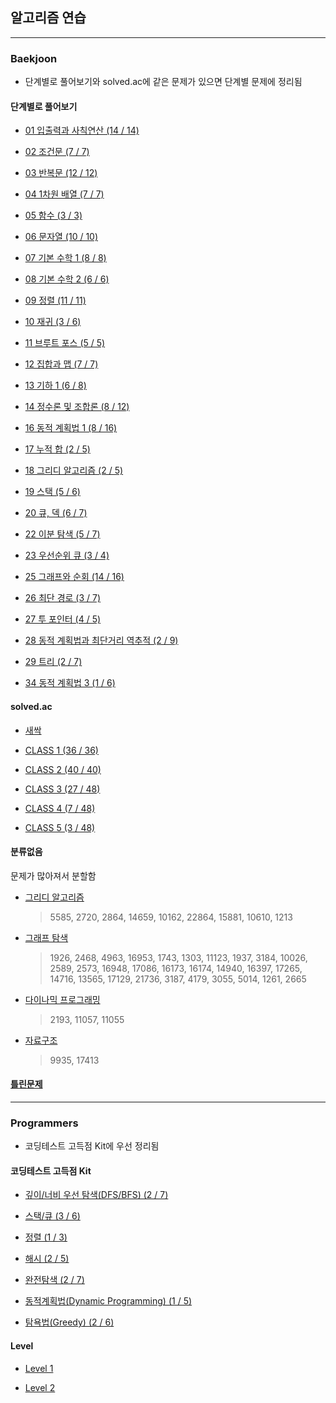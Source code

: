 ## 알고리즘 연습

---

### Baekjoon

- 단계별로 풀어보기와 solved.ac에 같은 문제가 있으면 단계별 문제에 정리됨

#### 단계별로 풀어보기

- [01 입출력과 사칙연산 (14 / 14)](https://github.com/hs96wings/Algorithm/blob/main/Baekjoon/단계별로%20풀어보기/01%20입출력과%20사칙연산.md)

- [02 조건문 (7 / 7)](https://github.com/hs96wings/Algorithm/blob/main/Baekjoon/단계별로%20풀어보기/02%20조건문.md)

- [03 반복문 (12 / 12)](https://github.com/hs96wings/Algorithm/blob/main/Baekjoon/단계별로%20풀어보기/03%20반복문.md)

- [04 1차원 배열 (7 / 7)](https://github.com/hs96wings/Algorithm/blob/main/Baekjoon/단계별로%20풀어보기/04%201차원%20배열.md)

- [05 함수 (3 / 3)](https://github.com/hs96wings/Algorithm/blob/main/Baekjoon/단계별로%20풀어보기/05%20함수.md)

- [06 문자열 (10 / 10)](https://github.com/hs96wings/Algorithm/blob/main/Baekjoon/단계별로%20풀어보기/06%20문자열.md)

- [07 기본 수학 1 (8 / 8)](https://github.com/hs96wings/Algorithm/blob/main/Baekjoon/단계별로%20풀어보기/07%20기본%20수학%201.md)

- [08 기본 수학 2 (6 / 6)](https://github.com/hs96wings/Algorithm/blob/main/Baekjoon/단계별로%20풀어보기/08%20기본%20수학%202.md)

- [09 정렬 (11 / 11)](https://github.com/hs96wings/Algorithm/blob/main/Baekjoon/단계별로%20풀어보기/09%20정렬.md)

- [10 재귀 (3 / 6)](https://github.com/hs96wings/Algorithm/blob/main/Baekjoon/단계별로%20풀어보기/10%20재귀.md)

- [11 브루트 포스 (5 / 5)](https://github.com/hs96wings/Algorithm/blob/main/Baekjoon/단계별로%20풀어보기/11%20브루트%20포스.md)

- [12 집합과 맵 (7 / 7)](https://github.com/hs96wings/Algorithm/blob/main/Baekjoon/단계별로%20풀어보기/12%20집합과%20맵.md)

- [13 기하 1 (6 / 8)](https://github.com/hs96wings/Algorithm/blob/main/Baekjoon/단계별로%20풀어보기/13%20기하%201.md)

- [14 정수론 및 조합론 (8 / 12)](https://github.com/hs96wings/Algorithm/blob/main/Baekjoon/단계별로%20풀어보기/14%20정수론%20및%20조합론.md)

- [16 동적 계획법 1 (8 / 16)](https://github.com/hs96wings/Algorithm/blob/main/Baekjoon/단계별로%20풀어보기/16%20동적%20계획법%201.md)

- [17 누적 합 (2 / 5)](https://github.com/hs96wings/Algorithm/blob/main/Baekjoon/단계별로%20풀어보기/17%20누적%20합.md)

- [18 그리디 알고리즘 (2 / 5)](https://github.com/hs96wings/Algorithm/blob/main/Baekjoon/단계별로%20풀어보기/18%20그리디%20알고리즘.md)

- [19 스택 (5 / 6)](https://github.com/hs96wings/Algorithm/blob/main/Baekjoon/단계별로%20풀어보기/19%20스택.md)

- [20 큐, 덱 (6 / 7)](https://github.com/hs96wings/Algorithm/blob/main/Baekjoon/단계별로%20풀어보기/20%20큐,%20덱.md)

- [22 이분 탐색 (5 / 7)](https://github.com/hs96wings/Algorithm/blob/main/Baekjoon/단계별로%20풀어보기/22%20이분%20탐색.md)

- [23 우선순위 큐 (3 / 4)](https://github.com/hs96wings/Algorithm/blob/main/Baekjoon/단계별로%20풀어보기/23%20우선순위%20큐.md)

- [25 그래프와 순회 (14 / 16)](https://github.com/hs96wings/Algorithm/blob/main/Baekjoon/단계별로%20풀어보기/25%20그래프와%20순회.md)

- [26 최단 경로 (3 / 7)](https://github.com/hs96wings/Algorithm/blob/main/Baekjoon/단계별로%20풀어보기/26%20최단%20경로.md)

- [27 투 포인터 (4 / 5)](https://github.com/hs96wings/Algorithm/blob/main/Baekjoon/단계별로%20풀어보기/27%20투%20포인터.md)

- [28 동적 계획법과 최단거리 역추적 (2 / 9)](https://github.com/hs96wings/Algorithm/blob/main/Baekjoon/단계별로%20풀어보기/28%20동적%20계획법과%20최단거리%20역추적.md)

- [29 트리 (2 / 7)](https://github.com/hs96wings/Algorithm/blob/main/Baekjoon/단계별로%20풀어보기/29%20트리.md)

- [34 동적 계획법 3 (1 / 6)](https://github.com/hs96wings/Algorithm/blob/main/Baekjoon/단계별로%20풀어보기/16%20동적%20계획법%201.md)

#### solved.ac

- [새싹](https://github.com/hs96wings/Algorithm/blob/main/Baekjoon/solved.ac/새싹.md)

- [CLASS 1 (36 / 36)](https://github.com/hs96wings/Algorithm/blob/main/Baekjoon/solved.ac/CLASS%201.md)

- [CLASS 2 (40 / 40)](https://github.com/hs96wings/Algorithm/blob/main/Baekjoon/solved.ac/CLASS%202.md)

- [CLASS 3 (27 / 48)](https://github.com/hs96wings/Algorithm/blob/main/Baekjoon/solved.ac/CLASS%203.md)

- [CLASS 4 (7 / 48)](https://github.com/hs96wings/Algorithm/blob/main/Baekjoon/solved.ac/CLASS%204.md)

- [CLASS 5 (3 / 48)](https://github.com/hs96wings/Algorithm/blob/main/Baekjoon/solved.ac/CLASS%205.md)

#### 분류없음

문제가 많아져서 분할함

- [그리디 알고리즘](https://github.com/hs96wings/Algorithm/blob/main/Baekjoon/분류없음/그리디%20알고리즘.md)
  > 5585, 2720, 2864, 14659, 10162, 22864, 15881, 10610, 1213
- [그래프 탐색](https://github.com/hs96wings/Algorithm/blob/main/Baekjoon/분류없음/그래프%20탐색.md)
  > 1926, 2468, 4963, 16953, 1743, 1303, 11123, 1937, 3184, 10026, 2589, 2573, 16948, 17086, 16173, 16174, 14940, 16397, 17265, 14716, 13565, 17129, 21736, 3187, 4179, 3055, 5014, 1261, 2665
- [다이나믹 프로그래밍](https://github.com/hs96wings/Algorithm/blob/main/Baekjoon/분류없음/다이나믹%20프로그래밍.md)
  > 2193, 11057, 11055
- [자료구조](https://github.com/hs96wings/Algorithm/blob/main/Baekjoon/분류없음/자료구조.md)
  > 9935, 17413

#### [틀린문제](https://github.com/hs96wings/Algorithm/blob/main/틀린문제.md)

---

### Programmers

- 코딩테스트 고득점 Kit에 우선 정리됨

#### 코딩테스트 고득점 Kit

- [깊이/너비 우선 탐색(DFS/BFS) (2 / 7)](https://github.com/hs96wings/Algorithm/blob/main/Programmers/코딩테스트%20고득점%20Kit/그래프%20탐색.md)

- [스택/큐 (3 / 6)](https://github.com/hs96wings/Algorithm/blob/main/Programmers/코딩테스트%20고득점%20Kit/스택%20큐.md)

- [정렬 (1 / 3)](https://github.com/hs96wings/Algorithm/blob/main/Programmers/코딩테스트%20고득점%20Kit/정렬.md)

- [해시 (2 / 5)](https://github.com/hs96wings/Algorithm/blob/main/Programmers/코딩테스트%20고득점%20Kit/해시.md)

- [완전탐색 (2 / 7)](https://github.com/hs96wings/Algorithm/blob/main/Programmers/코딩테스트%20고득점%20Kit/완전탐색.md)

- [동적계획법(Dynamic Programming) (1 / 5)](https://github.com/hs96wings/Algorithm/blob/main/Programmers/코딩테스트%20고득점%20Kit/동적계획법.md)

- [탐욕법(Greedy) (2 / 6)](https://github.com/hs96wings/Algorithm/blob/main/Programmers/코딩테스트%20고득점%20Kit/탐욕법.md)

#### Level

- [Level 1](https://github.com/hs96wings/Algorithm/blob/main/Programmers/Level%201.md)

- [Level 2](https://github.com/hs96wings/Algorithm/blob/main/Programmers/Level%202.md)
